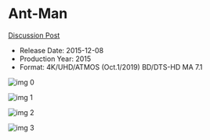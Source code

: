 # Ant-Man

[Discussion Post](https://www.avsforum.com/threads/bass-eq-for-filtered-movies.2995212/post-56759266)

* Release Date: 2015-12-08
* Production Year: 2015
* Format: 4K/UHD/ATMOS (Oct.1/2019) BD/DTS-HD MA 7.1

![img 0](https://i.imgur.com/ubnxegz.jpg)

![img 1](https://i.imgur.com/kJOycKB.png)

![img 2](https://i.imgur.com/ECCenQE.jpg)

![img 3](https://i.imgur.com/17Cl8lh.jpg)

